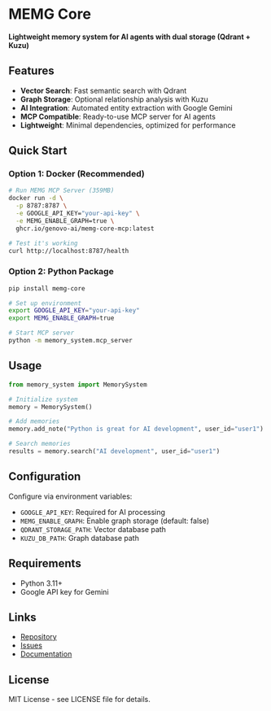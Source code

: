 # MEMG Core

**Lightweight memory system for AI agents with dual storage (Qdrant + Kuzu)**

## Features

- **Vector Search**: Fast semantic search with Qdrant
- **Graph Storage**: Optional relationship analysis with Kuzu
- **AI Integration**: Automated entity extraction with Google Gemini
- **MCP Compatible**: Ready-to-use MCP server for AI agents
- **Lightweight**: Minimal dependencies, optimized for performance

## Quick Start

### Option 1: Docker (Recommended)
```bash
# Run MEMG MCP Server (359MB)
docker run -d \
  -p 8787:8787 \
  -e GOOGLE_API_KEY="your-api-key" \
  -e MEMG_ENABLE_GRAPH=true \
  ghcr.io/genovo-ai/memg-core-mcp:latest

# Test it's working
curl http://localhost:8787/health
```

### Option 2: Python Package
```bash
pip install memg-core

# Set up environment
export GOOGLE_API_KEY="your-api-key"
export MEMG_ENABLE_GRAPH=true

# Start MCP server
python -m memory_system.mcp_server
```

## Usage

```python
from memory_system import MemorySystem

# Initialize system
memory = MemorySystem()

# Add memories
memory.add_note("Python is great for AI development", user_id="user1")

# Search memories
results = memory.search("AI development", user_id="user1")
```

## Configuration

Configure via environment variables:

- `GOOGLE_API_KEY`: Required for AI processing
- `MEMG_ENABLE_GRAPH`: Enable graph storage (default: false)
- `QDRANT_STORAGE_PATH`: Vector database path
- `KUZU_DB_PATH`: Graph database path

## Requirements

- Python 3.11+
- Google API key for Gemini

## Links

- [Repository](https://github.com/genovo-ai/memg-core)
- [Issues](https://github.com/genovo-ai/memg-core/issues)
- [Documentation](https://github.com/genovo-ai/memg-core#readme)

## License

MIT License - see LICENSE file for details.
